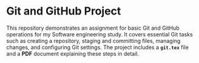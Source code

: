 # Git and GitHub Project

This repository demonstrates an assignment for basic Git and GitHub operations  for my Software engineering study. 
It covers essential Git tasks such as creating a repository, staging and committing files, managing changes, and configuring Git settings. 
The project includes a **`git.tex`** file and a **PDF** document explaining these steps in detail.



